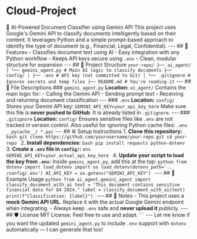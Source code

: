 # Cloud-Project

 🧠 AI-Powered Document Classifier using Gemini API This project uses Google's Gemini API to classify documents intelligently based on their content. It leverages Python and a simple prompt-based approach to identify the type of document (e.g., Financial, Legal, Confidential). --- ## 🚀 Features - Classifies document text using AI - Easy integration with any Python workflow - Keeps API keys secure using `.env` - Clean, modular structure for expansion --- ## 📁 Project Structure ``` your-repo/ ├── ai_agent/ │ └── gemini_agent.py # Main AI logic to classify documents ├── config/ │ ├── .env # API key (not committed to Git) │ └── .gitignore # Ignores secrets and temp files ├── README.md # You're reading it ``` --- ## 📄 File Descriptions ### `gemini_agent.py` **Location:** `ai_agent/` Contains the main logic for: - Calling the Gemini API - Sending prompt text - Receiving and returning document classification --- ### `.env` **Location:** `config/` Stores your Gemini API key: ``` GEMINI_API_KEY=your_api_key_here ``` Make sure this file is **never pushed to GitHub**. It is already listed in `.gitignore`. --- ### `.gitignore` **Location:** `config/` Ensures sensitive files like `.env` are not tracked in version control. Also useful for ignoring Python cache files: ``` .env __pycache__/ *.pyc ``` --- ## ⚙️ Setup Instructions 1. **Clone this repository:** ```bash git clone https://github.com/yourusername/your-repo.git cd your-repo ``` 2. **Install dependencies:** ```bash pip install requests python-dotenv ``` 3. **Create a `.env` file in `config/`:** ```env GEMINI_API_KEY=your_actual_api_key_here ``` 4. **Update your script to load the key from `.env`:** Inside `gemini_agent.py`, add this at the top: ```python from dotenv import load_dotenv import os load_dotenv(dotenv_path='.. /config/.env') AI_API_KEY = os.getenv("GEMINI_API_KEY") ``` --- ## 🧪 Example Usage ```python from ai_agent.gemini_agent import classify_document_with_ai text = "This document contains sensitive financial data for Q4 2024." label = classify_document_with_ai(text) print(f"Classification: {label}") ``` --- ## 📌 Notes - This project uses a **mock Gemini API URL**. Replace it with the actual Google Gemini endpoint when integrating. - Always keep `.env` safe and **never upload it** publicly. --- ## 🛡️ License MIT License. Feel free to use and adapt. ``` --- Let me know if you want the updated `gemini_agent.py` to include `.env` support with `dotenv` automatically — I can generate that too!






